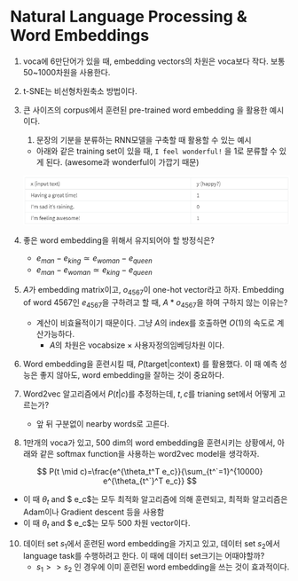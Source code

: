 ​	

# Natural Language Processing & Word Embeddings



1. voca에 6만단어가 있을 때, embedding vectors의 차원은 voca보다 작다. 보통 50~1000차원을 사용한다.

2. t-SNE는 비선형차원축소 방법이다.

3. 큰 사이즈의 corpus에서 훈련된 pre-trained word embedding 을 활용한 예시이다.

   1.  문장의 기분을 분류하는 RNN모델을 구축할 때 활용할 수 있는 예시

      + 아래와 같은 training set이 있을 때, `I feel wonderful!` 을 1로 분류할 수 있게 된다. (awesome과 wonderful이 가깝기 때문)

      ![image-20230919211431785](Quiz.assets/image-20230919211431785.png)

4. 좋은 word embedding을 위해서 유지되어야 할 방정식은?
   + $e_{man} - e_{king} \simeq e_{woman}-e_{queen}$
   + $e_{man} - e_{woman} \simeq e_{king}-e_{queen}$



5. $A$가 embedding matrix이고, $o_{4567}$이 one-hot vector라고 하자. Embedding of word 4567인 $e_{4567}$을 구하려고 할 때, $A*o_{4567}$을 하여 구하지 않는 이유는?
   + 계산이 비효율적이기 때문이다. 그냥 $A$의 index를 호출하면 $O(1)$의 속도로 계산가능하다.
     + $A$의 차원은 $\text{vocabsize} \times \text{사용자정의임베딩차원}$ 이다.

6. Word embedding을 훈련시킬 때, $P(\text{target}|\text{context})$ 를 활용했다. 이 때 예측 성능은 좋지 않아도, word embedding을 잘하는 것이 중요하다.



7. Word2vec 알고리즘에서 $P(t|c)$를 추정하는데, $t,c$를 trianing set에서 어떻게 고르는가?
   + 앞 뒤 구분없이 nearby words로 고른다.



8. 1만개의 voca가 있고, 500 dim의 word embedding을 훈련시키는 상황에서, 아래와 같은 softmax function을 사용하는 word2vec model을 생각하자. 

$$
P(t \mid c)=\frac{e^{\theta_t^T e_c}}{\sum_{t^`=1}^{10000} e^{\theta_{t^`}^T e_c}}
$$

+ 이 때 $\theta_t$ and $ e_c$는 모두 최적화 알고리즘에 의해 훈련되고, 최적화 알고리즘은 Adam이나 Gradient descent 등을 사용함
+ 이 때 $\theta_t$ and $ e_c$는 모두 500 차원 vector이다. 



10. 데이터 set $s_1$에서 훈련된 word embedding을 가지고 있고, 데이터 set $s_2$에서 language task를 수행하려고 한다. 이 때에 데이터 set크기는 어때야할까?
    + $s_1 >> s_2$ 인 경우에 이미 훈련된 word embedding을 쓰는 것이 효과적이다.